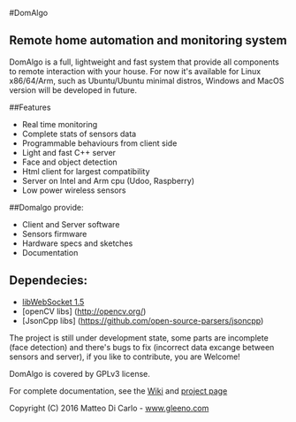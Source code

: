 #DomAlgo
## Remote home automation and monitoring system

DomAlgo is a full, lightweight and fast system that provide all components to remote interaction with your house.
For now it's available for Linux x86/64/Arm, such as Ubuntu/Ubuntu minimal distros, Windows and MacOS version will be developed in future.

##Features
  - Real time monitoring
  - Complete stats of sensors data
  - Programmable behaviours from client side
  - Light and fast C++ server
  - Face and object detection
  - Html client for largest compatibility
  - Server on Intel and Arm cpu (Udoo, Raspberry)
  - Low power wireless sensors

##Domalgo provide:
  - Client and Server software
  - Sensors firmware
  - Hardware specs and sketches
  - Documentation

## Dependecies:
  -  [libWebSocket 1.5](https://github.com/warmcat/libwebsockets/commits/v1.7-stable)
  -  [openCV libs] (http://opencv.org/)
  -  [JsonCpp libs] (https://github.com/open-source-parsers/jsoncpp)

The project is still under development state, some parts are incomplete (face detection) and there's bugs to fix (incorrect data excange between sensors and server), if you like to contribute, you are Welcome!

DomAlgo is covered by GPLv3 license.

For complete documentation, see the [Wiki](https://github.com/Gleeno/DomAlgo/wiki) and [project page](http://gleeno.github.io/DomAlgo)

Copyright (C) 2016 Matteo Di Carlo - www.gleeno.com
